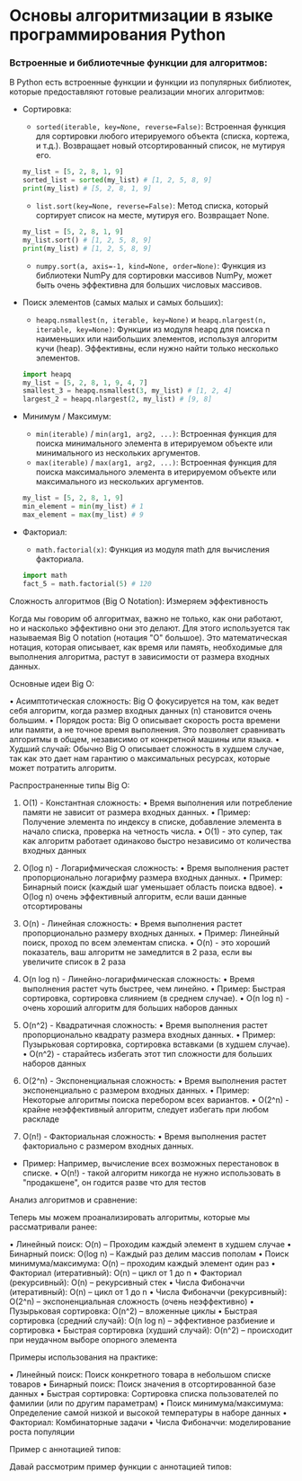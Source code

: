 # Основы алгоритмизации в языке программирования Python

### Встроенные и библиотечные функции для алгоритмов:

В Python есть встроенные функции и функции из популярных библиотек, которые предоставляют готовые реализации многих алгоритмов:

- Сортировка:
  - `sorted(iterable, key=None, reverse=False)`: Встроенная функция для сортировки любого итерируемого объекта (списка, кортежа, и т.д.). Возвращает новый отсортированный список, не мутируя его.

  ```Python
  my_list = [5, 2, 8, 1, 9]
  sorted_list = sorted(my_list) # [1, 2, 5, 8, 9]
  print(my_list) # [5, 2, 8, 1, 9]
  ```

  - `list.sort(key=None, reverse=False)`: Метод списка, который сортирует список на месте, мутируя его. Возвращает None.

  ```Python
  my_list = [5, 2, 8, 1, 9]
  my_list.sort() # [1, 2, 5, 8, 9]
  print(my_list) # [1, 2, 5, 8, 9]
  ```

  - `numpy.sort(a, axis=-1, kind=None, order=None)`: Функция из библиотеки NumPy для сортировки массивов NumPy, может быть очень эффективна для больших числовых массивов.

- Поиск элементов (самых малых и самых больших):
  - `heapq.nsmallest(n, iterable, key=None)` и `heapq.nlargest(n, iterable, key=None)`: Функции из модуля heapq для поиска n наименьших или наибольших элементов, используя алгоритм кучи (heap). Эффективны, если нужно найти только несколько элементов.

  ```Python
  import heapq
  my_list = [5, 2, 8, 1, 9, 4, 7]
  smallest_3 = heapq.nsmallest(3, my_list) # [1, 2, 4]
  largest_2 = heapq.nlargest(2, my_list) # [9, 8]
  ```

- Минимум / Максимум:
  - `min(iterable)` / `min(arg1, arg2, ...)`: Встроенная функция для поиска минимального элемента в итерируемом объекте или минимального из нескольких аргументов.
  - `max(iterable)` / `max(arg1, arg2, ...)`: Встроенная функция для поиска максимального элемента в итерируемом объекте или максимального из нескольких аргументов.

  ```Python
  my_list = [5, 2, 8, 1, 9]
  min_element = min(my_list) # 1
  max_element = max(my_list) # 9
  ```

- Факториал:
  - `math.factorial(x)`: Функция из модуля math для вычисления факториала.

  ```Python
  import math
  fact_5 = math.factorial(5) # 120
  ```

Сложность алгоритмов (Big O Notation): Измеряем эффективность

Когда мы говорим об алгоритмах, важно не только, как они работают, но и насколько эффективно они это делают. Для этого используется так называемая Big O notation (нотация "О" большое). Это математическая нотация, которая описывает, как время или память, необходимые для выполнения алгоритма, растут в зависимости от размера входных данных.

Основные идеи Big O:

•  Асимптотическая сложность: Big O фокусируется на том, как ведет себя алгоритм, когда размер входных данных (n) становится очень большим.
•  Порядок роста: Big O описывает скорость роста времени или памяти, а не точное время выполнения. Это позволяет сравнивать алгоритмы в общем, независимо от конкретной машины или языка.
•  Худший случай: Обычно Big O описывает сложность в худшем случае, так как это дает нам гарантию о максимальных ресурсах, которые может потратить алгоритм.

Распространенные типы Big O:

1. O(1) - Константная сложность:
  •  Время выполнения или потребление памяти не зависит от размера входных данных.
  •  Пример: Получение элемента по индексу в списке, добавление элемента в начало списка, проверка на четность числа.
  •  O(1) - это супер, так как алгоритм работает одинаково быстро независимо от количества входных данных

2. O(log n) - Логарифмическая сложность:
  •  Время выполнения растет пропорционально логарифму размера входных данных.
  •  Пример: Бинарный поиск (каждый шаг уменьшает область поиска вдвое).
  •  O(log n) очень эффективный алгоритм, если ваши данные отсортированы

3. O(n) - Линейная сложность:
  •  Время выполнения растет пропорционально размеру входных данных.
  •  Пример: Линейный поиск, проход по всем элементам списка.
  •  O(n) - это хороший показатель, ваш алгоритм не замедлится в 2 раза, если вы увеличите список в 2 раза

4. O(n log n) - Линейно-логарифмическая сложность:
  •  Время выполнения растет чуть быстрее, чем линейно.
  •  Пример: Быстрая сортировка, сортировка слиянием (в среднем случае).
  •  O(n log n) - очень хороший алгоритм для больших наборов данных

5. O(n^2) - Квадратичная сложность:
  •  Время выполнения растет пропорционально квадрату размера входных данных.
  •  Пример: Пузырьковая сортировка, сортировка вставками (в худшем случае).
  •  O(n^2) - старайтесь избегать этот тип сложности для больших наборов данных

6. O(2^n) - Экспоненциальная сложность:
  •  Время выполнения растет экспоненциально с размером входных данных.
  •  Пример: Некоторые алгоритмы поиска перебором всех вариантов.
  •  O(2^n) - крайне неэффективный алгоритм, следует избегать при любом раскладе

7. O(n!) - Факториальная сложность:
  •  Время выполнения растет факториально с размером входных данных.
  * Пример: Например, вычисление всех возможных перестановок в списке.
  •  O(n!) - такой алгоритм никогда не нужно использовать в "продакшене", он годится разве что для тестов

Анализ алгоритмов и сравнение:

Теперь мы можем проанализировать алгоритмы, которые мы рассматривали ранее:

•  Линейный поиск: O(n) – Проходим каждый элемент в худшем случае
•  Бинарный поиск: O(log n) – Каждый раз делим массив пополам
•  Поиск минимума/максимума: O(n) – проходим каждый элемент один раз
•  Факториал (итеративный): O(n) – цикл от 1 до n
•  Факториал (рекурсивный): O(n) – рекурсивный стек
•  Числа Фибоначчи (итеративный): O(n) – цикл от 1 до n
•  Числа Фибоначчи (рекурсивный): O(2^n) – экспоненциальная сложность (очень неэффективно)
•  Пузырьковая сортировка: O(n^2) – вложенные циклы
•  Быстрая сортировка (средний случай): O(n log n) – эффективное разбиение и сортировка
•  Быстрая сортировка (худший случай): O(n^2) – происходит при неудачном выборе опорного элемента

Примеры использования на практике:

•  Линейный поиск: Поиск конкретного товара в небольшом списке товаров
•  Бинарный поиск: Поиск значения в отсортированной базе данных
•  Быстрая сортировка: Сортировка списка пользователей по фамилии (или по другим параметрам)
•  Поиск минимума/максимума: Определение самой низкой и высокой температуры в наборе данных
•  Факториал: Комбинаторные задачи
•  Числа Фибоначчи: моделирование роста популяции

Пример с аннотацией типов:

Давай рассмотрим пример функции с аннотацией типов: